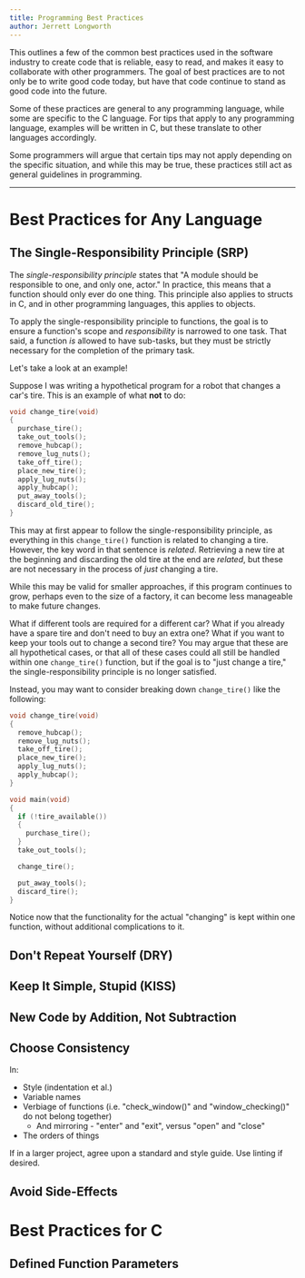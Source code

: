 ```yaml
---
title: Programming Best Practices
author: Jerrett Longworth
---
```


This outlines a few of the common best practices used in the software industry to create code that is reliable, easy to read, and makes it easy to collaborate with other programmers. The goal of best practices are to not only be to write good code today, but have that code continue to stand as good code into the future.

Some of these practices are general to any programming language, while some are specific to the C language. For tips that apply to any programming language, examples will be written in C, but these translate to other languages accordingly.

Some programmers will argue that certain tips may not apply depending on the specific situation, and while this may be true, these practices still act as general guidelines in programming.

---

# Best Practices for Any Language

## The Single-Responsibility Principle (SRP)

The *single-responsibility principle* states that "A module should be responsible to one, and only one, actor." In practice, this means that a function should only ever do one thing. This principle also applies to structs in C, and in other programming languages, this applies to objects.

To apply the single-responsibility principle to functions, the goal is to ensure a function's scope and *responsibility* is narrowed to one task. That said, a function *is* allowed to have sub-tasks, but they must be strictly necessary for the completion of the primary task.

Let's take a look at an example!

Suppose I was writing a hypothetical program for a robot that changes a car's tire. This is an example of what **not** to do:

``` c
void change_tire(void)
{
  purchase_tire();
  take_out_tools();
  remove_hubcap();
  remove_lug_nuts();
  take_off_tire();
  place_new_tire();
  apply_lug_nuts();
  apply_hubcap();
  put_away_tools();
  discard_old_tire();
}
```

This may at first appear to follow the single-responsibility principle, as everything in this `change_tire()` function is related to changing a tire. However, the key word in that sentence is *related*. Retrieving a new tire at the beginning and discarding the old tire at the end are *related*, but these are not necessary in the process of *just* changing a tire.

While this may be valid for smaller approaches, if this program continues to grow, perhaps even to the size of a factory, it can become less manageable to make future changes.

What if different tools are required for a different car? What if you already have a spare tire and don't need to buy an extra one? What if you want to keep your tools out to change a second tire? You may argue that these are all hypothetical cases, or that all of these cases could all still be handled within one `change_tire()` function, but if the goal is to "just change a tire," the single-responsibility principle is no longer satisfied.

Instead, you may want to consider breaking down `change_tire()` like the following:

``` c
void change_tire(void)
{
  remove_hubcap();
  remove_lug_nuts();
  take_off_tire();
  place_new_tire();
  apply_lug_nuts();
  apply_hubcap();
}

void main(void)
{
  if (!tire_available())
  {
    purchase_tire();
  }
  take_out_tools();

  change_tire();

  put_away_tools();
  discard_tire();
}
```

Notice now that the functionality for the actual "changing" is kept within one function, without additional complications to it.

## Don't Repeat Yourself (DRY)

## Keep It Simple, Stupid (KISS)

## New Code by Addition, Not Subtraction

## Choose Consistency

In:

- Style (indentation et al.)
- Variable names
- Verbiage of functions (i.e. "check_window()" and "window_checking()" do not belong together)
  - And mirroring - "enter" and "exit", versus "open" and "close"
- The orders of things

If in a larger project, agree upon a standard and style guide. Use linting if desired.

## Avoid Side-Effects

# Best Practices for C

## Defined Function Parameters
